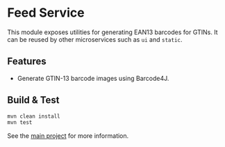 # Feed Service

This module exposes utilities for generating EAN13 barcodes for GTINs.
It can be reused by other microservices such as `ui` and `static`.

## Features

- Generate GTIN-13 barcode images using Barcode4J.

## Build & Test

```bash
mvn clean install
mvn test
```

See the [main project](../../README.md) for more information.

